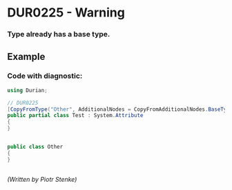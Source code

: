 # DUR0225 - Warning
### Type already has a base type.

## Example

### Code with diagnostic:

```csharp
using Durian;

// DUR0225
[CopyFromType("Other", AdditionalNodes = CopyFromAdditionalNodes.BaseType)]
public partial class Test : System.Attribute
{
}


public class Other
{
}

```


##

*\(Written by Piotr Stenke\)*